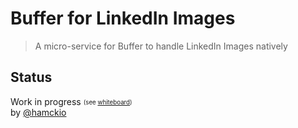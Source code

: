 # Buffer for LinkedIn Images

> A micro-service for Buffer to handle LinkedIn Images natively

## Status

Work in progress <sub><sup>(see [whiteboard](http://pastebin.com/k00ShUGM))</sup></sub>  
by [@hamckio](https://twitter.com/hamckio)
